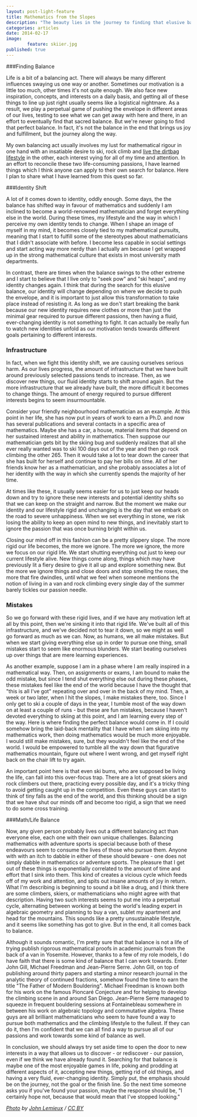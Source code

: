 ```yaml
---
layout: post-light-feature
title: Mathematics from the Slopes
description: "The beauty lies in the journey to finding that elusive balance."
categories: articles
date: 2014-02-17
image: 
        feature: skiier.jpg
published: true
---
```



###Finding Balance

Life is a bit of a balancing act. There will always be many different influences swaying us one way or another. Sometimes our motivation is a little too much, other times it's not quite enough. We also face new inspiration, concepts, and interests on a daily basis, and getting all of these things to line up just right usually seems like a logistical nightmare. As a result, we play a perpetual game of pushing the envelope in different areas of our lives, testing to see what we can get away with here and there, in an effort to eventually find that sacred balance. But we're never going to find that perfect balance. In fact, it's not the balance in the end that brings us joy and fulfillment, but the journey along the way.  

My own balancing act usually involves my lust for mathematical rigour in one hand with an insatiable desire to ski, rock climb and [live the dirtbag lifestyle](http://climbinghouse.com/2012/03/dirtbag-explained.html) in the other, each interest vying for all of my time and attention. In an effort to reconcile these two life-consuming passions, I have learned things which I think anyone can apply to their own search for balance. Here I plan to share what I have learned from this quest so far.

###Identity Shift
	
A lot of it comes down to identity, oddly enough. Some days, the the balance has shifted way in favour of mathematics and suddenly I am inclined to become a world-renowned mathematician and forget everything else in the world. During these times, my lifestyle and the way in which I perceive my own identity tends to change. When I shape an image of myself in my mind, it becomes closely tied to my mathematical pursuits, meaning that I start to fulfill some of the stereotypes about mathematicians that I didn't associate with before. I become less capable in social settings and start acting way more nerdy than I actually am because I get wrapped up in the strong mathematical culture that exists in most university math departments. 

In contrast, there are times when the balance swings to the other extreme and I start to believe that I live only to "seek pow" and "ski heaps", and my identity changes again. I think that during the search for this elusive balance, our identity will change depending on where we decide to push the envelope, and it is important to just allow this transformation to take place instead of resisting it. As long as we don't start breaking the bank because our new identity requires new clothes or more than just the minimal gear required to pursue different passions, then having a fluid, ever-changing identity is not something to fight. It can actually be really fun to watch new identities unfold as our motivation tends towards different goals pertaining to different interests. 

### Infrastructure 
	
In fact, when we fight this identity shift, we are causing ourselves serious harm. As our lives progress, the amount of infrastructure that we have built around previously selected passions tends to increase. Then, as we discover new things, our fluid identity starts to shift around again. But the more infrastructure that we already have built, the more difficult it becomes to change things. The amount of energy required to pursue different interests begins to seem insurmountable. 
	
Consider your friendly neighbourhood mathematician as an example. At this point in her life, she has now put in years of work to earn a Ph.D. and now has several publications and several contacts in a specific area of mathematics. Maybe she has a car, a house, material items that depend on her sustained interest and ability in mathematics. Then suppose our mathematician gets bit by the skiing bug and suddenly realizes that all she ever really wanted was to ski 100 days out of the year and then go rock climbing the other 265. Then it would take a lot to tear down the career that she has built for herself and continue to pay her bills on time. All of her friends know her as a mathematician, and she probably associates a lot of her identity with the way in which she currently spends the majority of her time. 

At times like these, it usually seems easier for us to just keep our heads down and try to ignore these new interests and potential identity shifts so that we can keep on the straight and narrow. But the moment we make our identity and our lifestyle rigid and unchanging is the day that we embark on the road to severe unhappiness. When we set everything in stone, we risk losing the ability to keep an open mind to new things, and inevitably start to ignore the passion that was once burning bright within us.
	
Closing our mind off in this fashion can be a pretty slippery slope. The more rigid our life becomes, the more we ignore. The more we ignore, the more we focus on our rigid life. We start shutting everything out just to keep our current lifestyle alive. New things come along, things which may have previously lit a fiery desire to give it all up and explore something new. But the more we ignore things and close doors and stop smelling the roses, the more that fire dwindles, until what we feel when someone mentions the notion of living in a van and rock climbing every single day of the summer barely tickles our passion needle. 

### Mistakes

So we go forward with these rigid lives, and if we have any motivation left at all by this point, then we're sinking it into that rigid life. We've built all of this infrastructure, and we've decided not to tear it down, so we might as well go forward as much as we can. Now, as humans, we all make mistakes. But when we start giving everything else up in order to pursue one thing, small mistakes start to seem like enormous blunders. We start beating ourselves up over things that are mere learning experiences.
	
As another example, suppose I am in a phase where I am really inspired in a mathematical way. Then, on assignments or exams, I am bound to make the odd mistake, but since I tend shut everything else out during these phases, these mistakes feel like the end of the world because I have the thought that "this is all I've got" repeating over and over in the back of my mind. Then, a week or two later, when I hit the slopes, I make mistakes there, too. Since I only get to ski a couple of days in the year, I tumble most of the way down on at least a couple of runs - but these are fun mistakes, because I haven't devoted everything to skiing at this point, and I am learning every step of the way. Here is where finding the perfect balance would come in. If I could somehow bring the laid-back mentality that I have when I am skiing into my mathematics work, then doing mathematics would be much more enjoyable. I would still make mistakes, sure, but they wouldn't feel like the end of the world. I would be empowered to tumble all the way down that figurative mathematics mountain, figure out where I went wrong, and get myself right back on the chair lift to try again. 
	
An important point here is that even ski bums, who are supposed be living the life, can fall into this over-focus trap. There are a lot of great skiers and rock climbers out there, practicing every possible day, and it's a tricky thing to avoid getting caught up in the competition. Even these guys can start to think of tiny falls as the end of the world, and this thinking should be a sign that we have shut our minds off and become too rigid, a sign that we need to do some cross training. 

###Math/Life Balance
	
Now, any given person probably lives out a different balancing act than everyone else, each one with their own unique challenges. Balancing mathematics with adventure sports is special because both of these endeavours seem to consume the lives of those who pursue them. Anyone with with an itch to dabble in either of these should beware - one does not simply dabble in mathematics or adventure sports. The pleasure that I get out of these things is exponentially correlated to the amount of time and effort that I sink into them. This kind of creates a vicious cycle which feeds off of my work and attention, and spits out insane amounts of joy in return. What I'm describing is beginning to sound a bit like a drug, and I think there are some climbers, skiers, or mathematicians who might agree with that description. Having two such interests seems to put me into a perpetual cycle, alternating between working at being the world's leading expert in algebraic geometry and planning to buy a van, sublet my apartment and head for the mountains. This sounds like a pretty unsustainable lifestyle, and it seems like something has got to give. But in the end, it all comes back to balance. 
	
Although it sounds romantic, I'm pretty sure that that balance is not a life of trying publish rigorous mathematical proofs in academic journals from the back of a van in Yosemite. However, thanks to a few of my role models, I do have faith that there is some kind of balance that I can work towards. Enter John Gill, Michael Freedman and Jean-Pierre Serre. John Gill, on top of publishing around thirty papers and starting a minor research journal in the analytic theory of continued fractions, somehow found the time to earn the title "The Father of Modern Bouldering". Michael Freedman is known both for his work on the famous Pioncaré Conjecture and for helping to develop the climbing scene in and around San Diego. Jean-Pierre Serre managed to squeeze in frequent bouldering sessions at Fontainebleau somewhere in between his work on algebraic topology and commutative algebra. These guys are all brilliant mathematicians who seem to have found a way to pursue both mathematics and the climbing lifestyle to the fullest. If they can do it, then I'm confident that we can all find a way to pursue all of our passions and work towards some kind of balance as well.
	
In conclusion, we should always try set aside time to open the door to new interests in a way that allows us to discover - or rediscover - our passion, even if we think we have already found it. Searching for that balance is maybe one of the most enjoyable games in life, poking and prodding at different aspects of it, accepting new things, getting rid of old things, and having a very fluid, ever-changing identity. Simply put, the emphasis should be on the journey, not the goal or the finish line. So the next time someone asks you if you've found your passion, maybe the response should be, "I certainly hope not, because that would mean that I've stopped looking."


*[Photo](http://www.flickr.com/photos/newdimensionfilms/5370053977/in/photolist-9bwVXx-9bwMMp-9bA12j-9bzYYA-9bA1cY-9bzVfL-9bwMqz-9bA4Ww-9bzZso-9bwVxB-9bzT7L-8wsfi3-bnBX4C-9xdAK2-7xAsdT-7xAr92-7xEhEE-9xzraM-9xgAJS-9xgB3U-9xgBf3-9xgBph-9xdAXZ-7xAqLg-7xAsVr-7xEfVh-7xArF4-7xEfrG-7xEgpu-7xAsre-7TLj79-7TH3GR-7TLmSb-7TLmej-7TLkAC-7TLjNw-9oZH2j-9oWDAV-9oZMCW-9oWD8v-9oWsxP-9oZKQu-9oZRqL-9oWvFp-9oZEKW-9oWGKM-9oZCV7-9oZGsL-9oWLqr-9oZNEw-9oZyym/) by [John Lemieux](http://www.flickr.com/people/newdimensionfilms/) / [CC BY](http://creativecommons.org/licenses/by/2.0/)*


